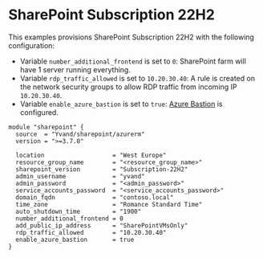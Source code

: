 # SharePoint Subscription 22H2

This examples provisions SharePoint Subscription 22H2 with the following configuration:

- Variable `number_additional_frontend` is set to `0`: SharePoint farm will have 1 server running everything.
- Variable `rdp_traffic_allowed` is set to `10.20.30.40`: A rule is created on the network security groups to allow RDP traffic from incoming IP `10.20.30.40`.
- Variable `enable_azure_bastion` is set to `true`: [Azure Bastion](https://learn.microsoft.com/azure/bastion/bastion-overview) is configured.


```hcl
module "sharepoint" {
  source  = "Yvand/sharepoint/azurerm"
  version = ">=3.7.0"

  location                   = "West Europe"
  resource_group_name        = "<resource_group_name>"
  sharepoint_version         = "Subscription-22H2"
  admin_username             = "yvand"
  admin_password             = "<admin_password>"
  service_accounts_password  = "<service_accounts_password>"
  domain_fqdn                = "contoso.local"
  time_zone                  = "Romance Standard Time"
  auto_shutdown_time         = "1900"
  number_additional_frontend = 0
  add_public_ip_address      = "SharePointVMsOnly"
  rdp_traffic_allowed        = "10.20.30.40"
  enable_azure_bastion       = true
}
```
